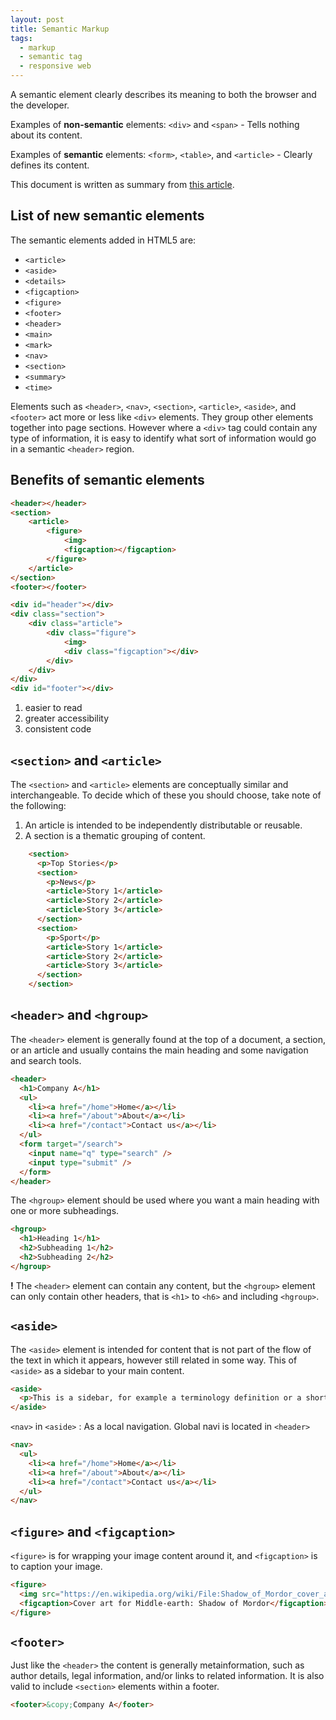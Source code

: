 ```yaml
---
layout: post
title: Semantic Markup
tags:
  - markup
  - semantic tag	
  - responsive web
---
```


A semantic element clearly describes its meaning to both the browser and the developer.

Examples of **non-semantic** elements: `<div>` and `<span>` - Tells nothing about its content.

Examples of **semantic** elements: `<form>`, `<table>`, and `<article>` - Clearly defines its content.

This document is written as summary from [this article](https://guide.freecodecamp.org/html/html5-semantic-elements/).

## **List of new semantic elements**

The semantic elements added in HTML5 are:

- `<article>`
- `<aside>`
- `<details>`
- `<figcaption>`
- `<figure>`
- `<footer>`
- `<header>`
- `<main>`
- `<mark>`
- `<nav>`
- `<section>`
- `<summary>`
- `<time>`

Elements such as `<header>`, `<nav>`, `<section>`, `<article>`, `<aside>`, and `<footer>` act more or less like `<div>` elements. They group other elements together into page sections. However where a `<div>` tag could contain any type of information, it is easy to identify what sort of information would go in a semantic `<header>` region.

## Benefits of semantic elements

```html
<header></header>
<section>
	<article>
		<figure>
			<img>
			<figcaption></figcaption>
		</figure>
	</article>
</section>
<footer></footer>
```
```html
<div id="header"></div>
<div class="section">
	<div class="article">
		<div class="figure">
			<img>
			<div class="figcaption"></div>
		</div>
	</div>
</div>
<div id="footer"></div>
```

1. easier to read
2. greater accessibility
3. consistent code

## `<section>` and `<article>`

The `<section>` and `<article>` elements are conceptually similar and interchangeable. To decide which of these you should choose, take note of the following:

1. An article is intended to be independently distributable or reusable.
2. A section is a thematic grouping of content.
```html
    <section>
      <p>Top Stories</p>
      <section>
        <p>News</p>
        <article>Story 1</article>
        <article>Story 2</article>
        <article>Story 3</article>
      </section>
      <section>
        <p>Sport</p>
        <article>Story 1</article>
        <article>Story 2</article>
        <article>Story 3</article>
      </section>
    </section>
```

## `<header>` and `<hgroup>`

The `<header>` element is generally found at the top of a document, a section, or an article and usually contains the main heading and some navigation and search tools.

```html
<header>
  <h1>Company A</h1>
  <ul>
    <li><a href="/home">Home</a></li>
    <li><a href="/about">About</a></li>
    <li><a href="/contact">Contact us</a></li>
  </ul>
  <form target="/search">
    <input name="q" type="search" />
    <input type="submit" />
  </form>
</header>
```

The `<hgroup>` element should be used where you want a main heading with one or more subheadings.

```html
<hgroup>
  <h1>Heading 1</h1>
  <h2>Subheading 1</h2>
  <h2>Subheading 2</h2>
</hgroup>
```

**!** The `<header>` element can contain any content, but the `<hgroup>` element can only contain other headers, that is `<h1>` to `<h6>` and including `<hgroup>`.

## `<aside>`

The `<aside>` element is intended for content that is not part of the flow of the text in which it appears, however still related in some way. This of `<aside>` as a sidebar to your main content.

```html
<aside>
  <p>This is a sidebar, for example a terminology definition or a short background to a historical figure.</p>
</aside>
```

`<nav>` in `<aside>` : As a local navigation. Global navi is located in `<header>`

```html
<nav>
  <ul>
    <li><a href="/home">Home</a></li>
    <li><a href="/about">About</a></li>
    <li><a href="/contact">Contact us</a></li>
  </ul>
</nav>
```

## `<figure>` and `<figcaption>`

`<figure>` is for wrapping your image content around it, and `<figcaption>` is to caption your image.

```html
<figure>
  <img src="https://en.wikipedia.org/wiki/File:Shadow_of_Mordor_cover_art.jpg" alt="Shadow of Mordor" />
  <figcaption>Cover art for Middle-earth: Shadow of Mordor</figcaption>
</figure>
```

## `<footer>`

Just like the `<header>` the content is generally metainformation, such as author details, legal information, and/or links to related information. It is also valid to include `<section>` elements within a footer.

```html
<footer>&copy;Company A</footer>
```